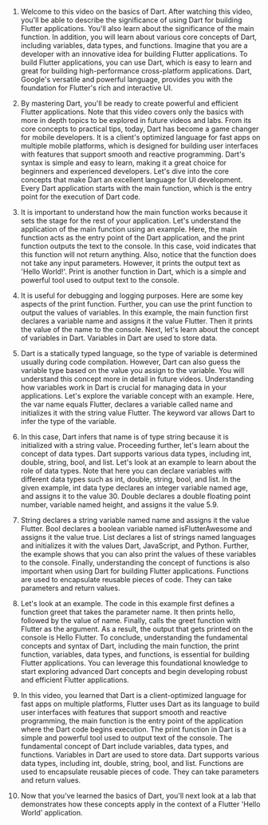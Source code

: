 1. Welcome to this video on the basics of Dart. After watching this video, you'll be able to describe the significance of using Dart for building Flutter applications. You'll also learn about the significance of the main function. In addition, you will learn about various core concepts of Dart, including variables, data types, and functions. Imagine that you are a developer with an innovative idea for building Flutter applications. To build Flutter applications, you can use Dart, which is easy to learn and great for building high-performance cross-platform applications. Dart, Google's versatile and powerful language, provides you with the foundation for Flutter's rich and interactive UI. 

2. By mastering Dart, you'll be ready to create powerful and efficient Flutter applications. Note that this video covers only the basics with more in depth topics to be explored in future videos and labs. From its core concepts to practical tips, today, Dart has become a game changer for mobile developers. It is a client's optimized language for fast apps on multiple mobile platforms, which is designed for building user interfaces with features that support smooth and reactive programming. Dart's syntax is simple and easy to learn, making it a great choice for beginners and experienced developers. Let's dive into the core concepts that make Dart an excellent language for UI development. Every Dart application starts with the main function, which is the entry point for the execution of Dart code. 

3. It is important to understand how the main function works because it sets the stage for the rest of your application. Let's understand the application of the main function using an example. Here, the main function acts as the entry point of the Dart application, and the print function outputs the text to the console. In this case, void indicates that this function will not return anything. Also, notice that the function does not take any input parameters. However, it prints the output text as 'Hello World!'. Print is another function in Dart, which is a simple and powerful tool used to output text to the console. 

4. It is useful for debugging and logging purposes. Here are some key aspects of the print function. Further, you can use the print function to output the values of variables. In this example, the main function first declares a variable name and assigns it the value Flutter. Then it prints the value of the name to the console. Next, let's learn about the concept of variables in Dart. Variables in Dart are used to store data. 

5. Dart is a statically typed language, so the type of variable is determined usually during code compilation. However, Dart can also guess the variable type based on the value you assign to the variable. You will understand this concept more in detail in future videos. Understanding how variables work in Dart is crucial for managing data in your applications. Let's explore the variable concept with an example. Here, the var name equals Flutter, declares a variable called name and initializes it with the string value Flutter. The keyword var allows Dart to infer the type of the variable. 

6. In this case, Dart infers that name is of type string because it is initialized with a string value. Proceeding further, let's learn about the concept of data types. Dart supports various data types, including int, double, string, bool, and list. Let's look at an example to learn about the role of data types. Note that here you can declare variables with different data types such as int, double, string, bool, and list. In the given example, int data type declares an integer variable named age, and assigns it to the value 30. Double declares a double floating point number, variable named height, and assigns it the value 5.9. 

7. String declares a string variable named name and assigns it the value Flutter. Bool declares a boolean variable named isFlutterAwesome and assigns it the value true. List declares a list of strings named languages and initializes it with the values Dart, JavaScript, and Python. Further, the example shows that you can also print the values of these variables to the console. Finally, understanding the concept of functions is also important when using Dart for building Flutter applications. Functions are used to encapsulate reusable pieces of code. They can take parameters and return values. 

8. Let's look at an example. The code in this example first defines a function greet that takes the parameter name. It then prints hello, followed by the value of name. Finally, calls the greet function with Flutter as the argument. As a result, the output that gets printed on the console is Hello Flutter. To conclude, understanding the fundamental concepts and syntax of Dart, including the main function, the print function, variables, data types, and functions, is essential for building Flutter applications. You can leverage this foundational knowledge to start exploring advanced Dart concepts and begin developing robust and efficient Flutter applications. 

9. In this video, you learned that Dart is a client-optimized language for fast apps on multiple platforms, Flutter uses Dart as its language to build user interfaces with features that support smooth and reactive programming, the main function is the entry point of the application where the Dart code begins execution. The print function in Dart is a simple and powerful tool used to output text of the console. The fundamental concept of Dart include variables, data types, and functions. Variables in Dart are used to store data. Dart supports various data types, including int, double, string, bool, and list. Functions are used to encapsulate reusable pieces of code. They can take parameters and return values. 

10. Now that you've learned the basics of Dart, you'll next look at a lab that demonstrates how these concepts apply in the context of a Flutter 'Hello World' application. 